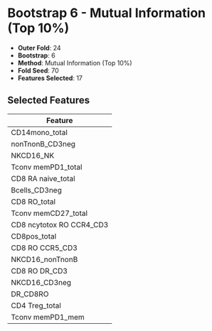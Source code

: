 # Bootstrap 6 - Mutual Information (Top 10%)

- **Outer Fold**: 24
- **Bootstrap**: 6
- **Method**: Mutual Information (Top 10%)
- **Fold Seed**: 70
- **Features Selected**: 17

## Selected Features

| Feature |
|---------|
| CD14mono_total |
| nonTnonB_CD3neg |
| NKCD16_NK |
| Tconv memPD1_total |
| CD8 RA naive_total |
| Bcells_CD3neg |
| CD8 RO_total |
| Tconv memCD27_total |
| CD8 ncytotox RO CCR4_CD3 |
| CD8pos_total |
| CD8 RO CCR5_CD3 |
| NKCD16_nonTnonB |
| CD8 RO DR_CD3 |
| NKCD16_CD3neg |
| DR_CD8RO |
| CD4 Treg_total |
| Tconv memPD1_mem |
